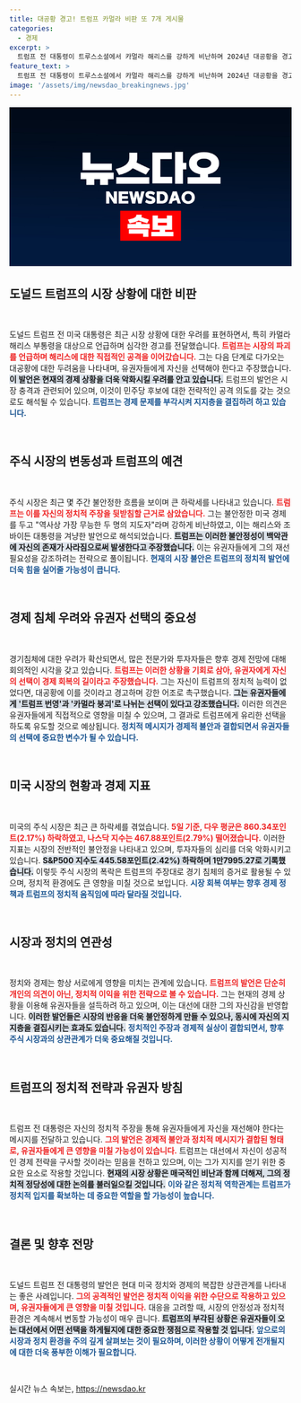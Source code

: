 ```yaml
---
title: 대공황 경고! 트럼프 카멀라 비판 또 7개 게시물
categories:
  - 경제
excerpt: >
  트럼프 전 대통령이 트루스소셜에서 카멀라 해리스를 강하게 비난하며 2024년 대공황을 경고했습니다. 그는 현재 시장 상황을 언급하며 트럼프가 없으면 안 된다고 강조하고, 대선에서의 선택을 압박했습니다.
feature_text: >
  트럼프 전 대통령이 트루스소셜에서 카멀라 해리스를 강하게 비난하며 2024년 대공황을 경고했습니다. 그는 현재 시장 상황을 언급하며 트럼프가 없으면 안 된다고 강조하고, 대선에서의 선택을 압박했습니다.
image: '/assets/img/newsdao_breakingnews.jpg'
---
```


<p><img src="/assets/img/newsdao_breakingnews.jpg" alt="pcversion 속보" /></p>

<h2 data-ke-size="size26">도널드 트럼프의 시장 상황에 대한 비판</h2>

<p data-ke-size="size16">&nbsp;</p>

<p>도널드 트럼프 전 미국 대통령은 최근 시장 상황에 대한 우려를 표현하면서, 특히 카멀라 해리스 부통령을 대상으로 언급하며 심각한 경고를 전달했습니다. <b><span style="color: #ee2323;">트럼프는 시장의 파괴를 언급하며 해리스에 대한 직접적인 공격을 이어갔습니다.</span></b> 그는 다음 단계로 다가오는 대공황에 대한 두려움을 나타내며, 유권자들에게 자신을 선택해야 한다고 주장했습니다. <b><span style="background-color: #21538527;">이 발언은 현재의 경제 상황을 더욱 악화시킬 우려를 안고 있습니다.</span></b> 트럼프의 발언은 시장 충격과 관련되어 있으며, 이것이 민주당 후보에 대한 전략적인 공격 의도를 갖는 것으로도 해석될 수 있습니다. <b><span style="color: #1a5490;">트럼프는 경제 문제를 부각시켜 지지층을 결집하려 하고 있습니다.</span></b></p>

<p data-ke-size="size16">&nbsp;</p>

<h2 data-ke-size="size26">주식 시장의 변동성과 트럼프의 예견</h2>

<p data-ke-size="size16">&nbsp;</p>

<p>주식 시장은 최근 몇 주간 불안정한 흐름을 보이며 큰 하락세를 나타내고 있습니다. <b><span style="color: #ee2323;">트럼프는 이를 자신의 정치적 주장을 뒷받침할 근거로 삼았습니다.</span></b> 그는 불안정한 미국 경제를 두고 "역사상 가장 무능한 두 명의 지도자"라며 강하게 비난하였고, 이는 해리스와 조 바이든 대통령을 겨냥한 발언으로 해석되었습니다. <b><span style="background-color: #21538527;">트럼프는 이러한 불안정성이 백악관에 자신의 존재가 사라짐으로써 발생한다고 주장했습니다.</span></b> 이는 유권자들에게 그의 재선 필요성을 강조하려는 전략으로 풀이됩니다. <b><span style="color: #1a5490;">현재의 시장 불안은 트럼프의 정치적 발언에 더욱 힘을 실어줄 가능성이 큽니다.</span></b></p>

<p data-ke-size="size16">&nbsp;</p>

<h2 data-ke-size="size26">경제 침체 우려와 유권자 선택의 중요성</h2>

<p data-ke-size="size16">&nbsp;</p>

<p>경기침체에 대한 우려가 확산되면서, 많은 전문가와 투자자들은 향후 경제 전망에 대해 회의적인 시각을 갖고 있습니다. <b><span style="color: #ee2323;">트럼프는 이러한 상황을 기회로 삼아, 유권자에게 자신의 선택이 경제 회복의 길이라고 주장했습니다.</span></b> 그는 자신이 트럼프의 정치적 능력이 없었다면, 대공황에 이를 것이라고 경고하며 강한 어조로 촉구했습니다. <b><span style="background-color: #21538527;">그는 유권자들에게 '트럼프 번영'과 '카멀라 붕괴'로 나뉘는 선택이 있다고 강조했습니다.</span></b> 이러한 의견은 유권자들에게 직접적으로 영향을 미칠 수 있으며, 그 결과로 트럼프에게 유리한 선택을 하도록 유도할 것으로 예상됩니다. <b><span style="color: #1a5490;">정치적 메시지가 경제적 불안과 결합되면서 유권자들의 선택에 중요한 변수가 될 수 있습니다.</span></b></p>

<p data-ke-size="size16">&nbsp;</p>

<h2 data-ke-size="size26">미국 시장의 현황과 경제 지표</h2>

<p data-ke-size="size16">&nbsp;</p>

<p>미국의 주식 시장은 최근 큰 하락세를 겪었습니다. <b><span style="color: #ee2323;">5일 기준, 다우 평균은 860.34포인트(2.17%) 하락하였고, 나스닥 지수는 467.88포인트(2.79%) 떨어졌습니다.</span></b> 이러한 지표는 시장의 전반적인 불안정을 나타내고 있으며, 투자자들의 심리를 더욱 악화시키고 있습니다. <b><span style="background-color: #21538527;">S&amp;P500 지수도 445.58포인트(2.42%) 하락하며 1만7995.27로 기록했습니다.</span></b> 이렇듯 주식 시장의 폭락은 트럼프의 주장대로 경기 침체의 증거로 활용될 수 있으며, 정치적 환경에도 큰 영향을 미칠 것으로 보입니다. <b><span style="color: #1a5490;">시장 회복 여부는 향후 경제 정책과 트럼프의 정치적 움직임에 따라 달라질 것입니다.</span></b></p>

<p data-ke-size="size16">&nbsp;</p>

<h2 data-ke-size="size26">시장과 정치의 연관성</h2>

<p data-ke-size="size16">&nbsp;</p>

<p>정치와 경제는 항상 서로에게 영향을 미치는 관계에 있습니다. <b><span style="color: #ee2323;">트럼프의 발언은 단순히 개인의 의견이 아닌, 정치적 이익을 위한 전략으로 볼 수 있습니다.</span></b> 그는 현재의 경제 상황을 이용해 유권자들을 설득하려 하고 있으며, 이는 대선에 대한 그의 자신감을 반영합니다. <b><span style="background-color: #21538527;">이러한 발언들은 시장의 반응을 더욱 불안정하게 만들 수 있으나, 동시에 자신의 지지층을 결집시키는 효과도 있습니다.</span></b> <b><span style="color: #1a5490;">정치적인 주장과 경제적 실상이 결합되면서, 향후 주식 시장과의 상관관계가 더욱 중요해질 것입니다.</span></b></p>

<p data-ke-size="size16">&nbsp;</p>

<h2 data-ke-size="size26">트럼프의 정치적 전략과 유권자 방침</h2>

<p data-ke-size="size16">&nbsp;</p>

<p>트럼프 전 대통령은 자신의 정치적 주장을 통해 유권자들에게 자신을 재선해야 한다는 메시지를 전달하고 있습니다. <b><span style="color: #ee2323;">그의 발언은 경제적 불안과 정치적 메시지가 결합된 형태로, 유권자들에게 큰 영향을 미칠 가능성이 있습니다.</span></b> 트럼프는 대선에서 자신이 성공적인 경제 전략을 구사할 것이라는 믿음을 전하고 있으며, 이는 그가 지지를 얻기 위한 중요한 요소로 작용할 것입니다. <b><span style="background-color: #21538527;">현재의 시장 상황은 매국적인 비난과 함께 더해져, 그의 정치적 정당성에 대한 논의를 불러일으킬 것입니다.</span></b> <b><span style="color: #1a5490;">이와 같은 정치적 역학관계는 트럼프가 정치적 입지를 확보하는 데 중요한 역할을 할 가능성이 높습니다.</span></b></p>

<p data-ke-size="size16">&nbsp;</p>

<h2 data-ke-size="size26">결론 및 향후 전망</h2>

<p data-ke-size="size16">&nbsp;</p>

<p>도널드 트럼프 전 대통령의 발언은 현대 미국 정치와 경제의 복잡한 상관관계를 나타내는 좋은 사례입니다. <b><span style="color: #ee2323;">그의 공격적인 발언은 정치적 이익을 위한 수단으로 작용하고 있으며, 유권자들에게 큰 영향을 미칠 것입니다.</span></b> 대응을 고려할 때, 시장의 안정성과 정치적 환경은 계속해서 변동할 가능성이 매우 큽니다. <b><span style="background-color: #21538527;">트럼프의 부각된 상황은 유권자들이 오는 대선에서 어떤 선택을 하게될지에 대한 중요한 쟁점으로 작용할 것 입니다.</span></b> <b><span style="color: #1a5490;">앞으로의 시장과 정치 환경을 주의 깊게 살펴보는 것이 필요하며, 이러한 상황이 어떻게 전개될지에 대한 더욱 풍부한 이해가 필요합니다.</span></b></p>

<p data-ke-size="size16">&nbsp;</p>
실시간 뉴스 속보는, <a href="https://newsdao.kr" rel="dofollow">https://newsdao.kr</a>


